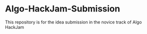 # Algo-HackJam-Submission
This repository is for the idea submission in the novice track of Algo HackJam
